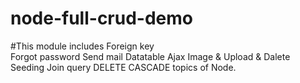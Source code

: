 # node-full-crud-demo
#This module includes
Foreign key  
Forgot password
Send mail
Datatable
Ajax
Image & Upload & Dalete
Seeding 
Join query
DELETE CASCADE
topics of Node. 
